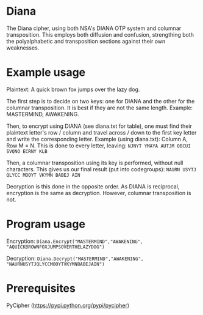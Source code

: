 # Diana
The Diana cipher, using both NSA's DIANA OTP system and columnar transposition.
This employs both diffusion and confusion, strengthing both the polyalphabetic and transposition sections against their own weaknesses.

# Example usage
Plaintext: A quick brown fox jumps over the lazy dog.

The first step is to decide on two keys: one for DIANA and the other for the columnar transposition. It is best if they are not the same length.
Example: MASTERMIND, AWAKENING.

Then, to encrypt using DIANA (see diana.txt for table), one must find their plaintext letter's row / column and travel across / down to the first key letter and write the corresponding letter.
Example (using diana.txt): Column A, Row M = N. 
This is done to every letter, leaving: `NJNYT YMAYA AUTJM OBCUI SVQNO ECRNY KLB`

Then, a columnar transposition using its key is performed, without null characters. 
This gives us our final result (put into codegroups): `NAURN USYTJ QLYCC MOOYT VKYMN BABEJ AIN`

Decryption is this done in the opposite order. As DIANA is reciprocal, encryption is the same as decryption. However, columnar transposition is not.

# Program usage
Encryption: `Diana.Encrypt("MASTERMIND","AWAKENING", "AQUICKBROWNFOXJUMPSOVERTHELAZYDOG")`

Decryption: `Diana.Decrypt("MASTERMIND","AWAKENING", "NAURNUSYTJQLYCCMOOYTVKYMNBABEJAIN")`

# Prerequisites
PyCipher (https://pypi.python.org/pypi/pycipher)
